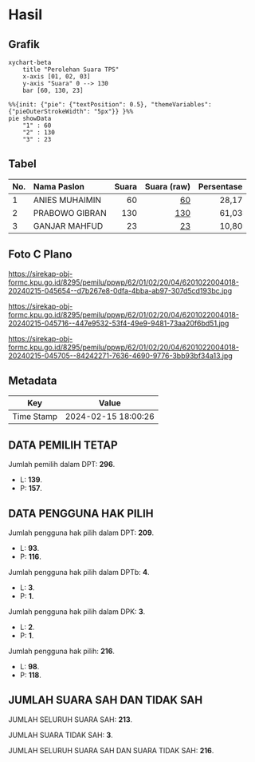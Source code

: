 # Hasil

## Grafik

```mermaid
xychart-beta
    title "Perolehan Suara TPS"
    x-axis [01, 02, 03]
    y-axis "Suara" 0 --> 130
    bar [60, 130, 23]
```

```mermaid
%%{init: {"pie": {"textPosition": 0.5}, "themeVariables": {"pieOuterStrokeWidth": "5px"}} }%%
pie showData
    "1" : 60
    "2" : 130
    "3" : 23
```

## Tabel

| No. | Nama Paslon    | Suara | Suara (raw) | Persentase |
|:--- |:-------------- | -----:| -----------:| ----------:|
| 1   | ANIES MUHAIMIN | 60    | [60][p-1]   | 28,17      |
| 2   | PRABOWO GIBRAN | 130   | [130][p-2]  | 61,03      |
| 3   | GANJAR MAHFUD  | 23    | [23][p-3]   | 10,80      |


[p-1]: https://github.com/gigit-pemilu/pemilu-2024-62-kalimantan-tengah/blob/main/pilpres/hitung-suara/sub/62-kalimantan-tengah/sub/01-kotawaringin-barat/sub/02-arut-selatan/sub/2004-pasir-panjang/sub/018-tps/sub/paslon-1.txt
[p-2]: https://github.com/gigit-pemilu/pemilu-2024-62-kalimantan-tengah/blob/main/pilpres/hitung-suara/sub/62-kalimantan-tengah/sub/01-kotawaringin-barat/sub/02-arut-selatan/sub/2004-pasir-panjang/sub/018-tps/sub/paslon-2.txt
[p-3]: https://github.com/gigit-pemilu/pemilu-2024-62-kalimantan-tengah/blob/main/pilpres/hitung-suara/sub/62-kalimantan-tengah/sub/01-kotawaringin-barat/sub/02-arut-selatan/sub/2004-pasir-panjang/sub/018-tps/sub/paslon-3.txt

## Foto C Plano

https://sirekap-obj-formc.kpu.go.id/8295/pemilu/ppwp/62/01/02/20/04/6201022004018-20240215-045654--d7b267e8-0dfa-4bba-ab97-307d5cd193bc.jpg

https://sirekap-obj-formc.kpu.go.id/8295/pemilu/ppwp/62/01/02/20/04/6201022004018-20240215-045716--447e9532-53f4-49e9-9481-73aa20f6bd51.jpg

https://sirekap-obj-formc.kpu.go.id/8295/pemilu/ppwp/62/01/02/20/04/6201022004018-20240215-045705--84242271-7636-4690-9776-3bb93bf34a13.jpg


## Metadata

| Key        | Value               |
| ---------- | ------------------- |
| Time Stamp | 2024-02-15 18:00:26 |


## DATA PEMILIH TETAP

Jumlah pemilih dalam DPT: **296**.
 * L: **139**.
 * P: **157**.

## DATA PENGGUNA HAK PILIH

Jumlah pengguna hak pilih dalam DPT: **209**.
 * L: **93**.
 * P: **116**.

Jumlah pengguna hak pilih dalam DPTb: **4**.
 * L: **3**.
 * P: **1**.

Jumlah pengguna hak pilih dalam DPK: **3**.
 * L: **2**.
 * P: **1**.

Jumlah pengguna hak pilih: **216**.
 * L: **98**.
 * P: **118**.

## JUMLAH SUARA SAH DAN TIDAK SAH

JUMLAH SELURUH SUARA SAH: **213**.

JUMLAH SUARA TIDAK SAH: **3**.

JUMLAH SELURUH SUARA SAH DAN SUARA TIDAK SAH: **216**.


